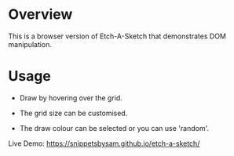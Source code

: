 # Overview
This is a browser version of Etch-A-Sketch that demonstrates DOM manipulation.

# Usage

- Draw by hovering over the grid.

- The grid size can be customised.

- The draw colour can be selected or you can use 'random'.

Live Demo:
<https://snippetsbysam.github.io/etch-a-sketch/>